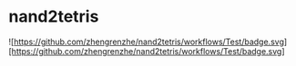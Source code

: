 # nand2tetris

![https://github.com/zhengrenzhe/nand2tetris/workflows/Test/badge.svg][https://github.com/zhengrenzhe/nand2tetris/workflows/Test/badge.svg]